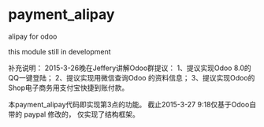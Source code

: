 # payment_alipay
alipay for odoo

this module still in development

补充说明：
2015-3-26晚在Jeffery讲解Odoo群提议：
1、提议实现Odoo 8.0的QQ一键登陆；
2、提议实现用微信查询Odoo 的资料信息；
3、提议实现Odoo的Shop电子商务用支付宝快捷到账付款。

本payment_alipay代码即实现第3点的功能。
截止2015-3-27 9:18仅基于Odoo自带的 paypal 修改的，
仅实现了结构框架。
